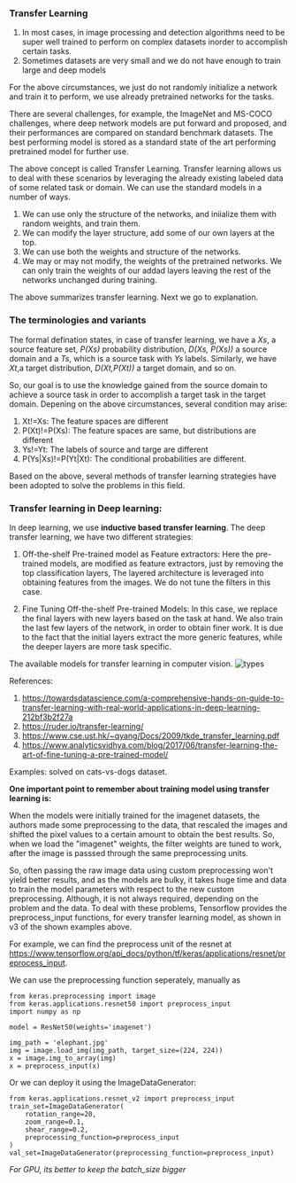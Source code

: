 ### Transfer Learning

1. In most cases, in image processing and detection algorithms need to be super well trained to perform on complex datasets inorder to accomplish certain tasks.
2. Sometimes datasets are very small and we do not have enough to train large and deep models

For the above circumstances, we just do not randomly initialize a network and train it to perform, we use already pretrained networks for the tasks. 

There are several challenges, for example, the ImageNet and MS-COCO challenges, where deep network models are put forward and proposed, and their performances are compared on standard benchmark datasets. The best performing model is stored as a standard state of the art performing pretrained model for further use.

The above concept is called Transfer Learning. Transfer learning allows us to deal with these scenarios by leveraging the already existing labeled data of some related task or domain. We can use the standard models in a number of ways. 

1. We can use only the structure of the networks, and iniialize them with random weights, and train them.
2. We can modify the layer structure, add some of our own layers at the top. 
3. We can use both the weights and structure of the networks. 
4. We may or may not modify, the weights of the pretrained networks. We can only train the weights of our addad layers leaving the rest of the networks unchanged during training.

The above summarizes transfer learning. Next we go to explanation.


### The terminologies and variants

The formal defination states, in case of transfer learning, we have a *Xs*, a source feature set, *P(Xs)* probability distribution, *D(Xs, P(Xs))* a source domain and a *Ts*, which is a source task with *Ys* labels. Similarly, we have *Xt*,a target distribution, *D(Xt,P(Xt))* a target domain,  and so on.

So, our goal is to use the knowledge gained from the source domain to achieve a source task in order to accomplish a target task in the target domain. Depening on the above circumstances, several condition may arise:

1. Xt!=Xs: The feature spaces are different
2. P(Xt)!=P(Xs): The feature spaces are same, but distributions are different
3. Ys!=Yt: The labels of source and targe are different
4. P(Ys|Xs)!=P(Yt|Xt): The conditional probabilities are different.

Based on the above, several methods of transfer learning strategies have been adopted to solve the problems in this field.

### Transfer learning in Deep learning:

In deep learning, we use **inductive based transfer learning**. The deep transfer learning, we have two different strategies:

1. Off-the-shelf Pre-trained model as Feature extractors: Here the pre-trained models, are modified as feature extractors, just by removing the top classification layers, The layered architecture is leveraged into obtaining features from the images. We do not tune the filters in this case.

2. Fine Tuning Off-the-shelf Pre-trained Models: In this case, we replace the final layers with new layers based on the task at hand. We also train the last few layers of the network, in order to obtain finer work. It is due to the fact that the initial layers extract the more generic features, while the deeper layers are more task specific.

The available models for transfer learning in computer vision.
![types](https://www.educative.io/api/edpresso/shot/4574405643468800/image/4521173214822400)

References:

1. https://towardsdatascience.com/a-comprehensive-hands-on-guide-to-transfer-learning-with-real-world-applications-in-deep-learning-212bf3b2f27a
2. https://ruder.io/transfer-learning/
3. https://www.cse.ust.hk/~qyang/Docs/2009/tkde_transfer_learning.pdf
4. https://www.analyticsvidhya.com/blog/2017/06/transfer-learning-the-art-of-fine-tuning-a-pre-trained-model/

Examples: solved on cats-vs-dogs dataset.

**One important point to remember about training model using transfer learning is:**

When the models were initially trained for the imagenet datasets, the authors made some preprocessing to the data, that rescaled the images and shifted the pixel values to a certain amount to obtain the best results. So, when we load the "imagenet" weights, the filter weights are tuned to work, after the image is passsed through the same preprocessing units. 

So, often passing the raw image data using custom preprocessing won't yield better results, and as the models are bulky, it takes huge time and data to train the model parameters with respect to the new custom preprocessing. Although, it is not always required, depending on the problem and the data. To deal with these problems, Tensorflow provides the preprocess_input functions, for every transfer learning model, as shown in v3 of the shown examples above.

For example, we can find the preprocess unit of the resnet at https://www.tensorflow.org/api_docs/python/tf/keras/applications/resnet/preprocess_input.

We can use the preprocessing function seperately, manually as 

~~~from keras.applications.resnet50 import ResNet50
from keras.preprocessing import image
from keras.applications.resnet50 import preprocess_input
import numpy as np

model = ResNet50(weights='imagenet')

img_path = 'elephant.jpg'
img = image.load_img(img_path, target_size=(224, 224))
x = image.img_to_array(img)
x = preprocess_input(x)
~~~

Or we can deploy it using the ImageDataGenerator:

~~~from tensorflow.keras.preprocessing.image import ImageDataGenerator
from keras.applications.resnet_v2 import preprocess_input
train_set=ImageDataGenerator(
    rotation_range=20,
    zoom_range=0.1,
    shear_range=0.2,
    preprocessing_function=preprocess_input
)
val_set=ImageDataGenerator(preprocessing_function=preprocess_input)
~~~


*For GPU, its better to keep the batch_size bigger*
